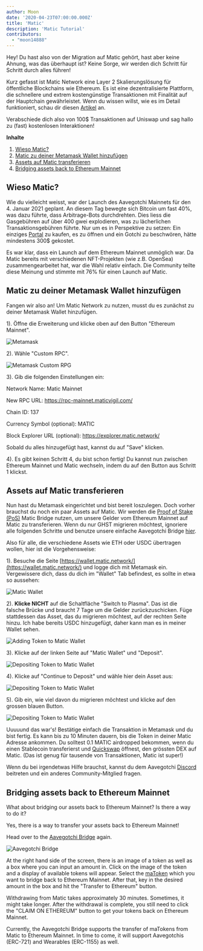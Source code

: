 ```yaml
---
author: Moon
date: '2020-04-23T07:00:00.000Z'
title: 'Matic'
description: 'Matic Tutorial'
contributors:
  - "moon14888"
---
```


Hey! Du hast also von der Migration auf Matic gehört, hast aber keine Ahnung, was das überhaupt ist? Keine Sorge, wir werden dich Schritt für Schritt durch alles führen!

Kurz gefasst ist Matic Network eine Layer 2 Skalierungslösung für öffentliche Blockchains wie Ethereum. Es ist eine dezentralisierte Plattform, die schnellere und extrem kostengünstige Transaktionen mit Finalität auf der Hauptchain gewährleistet. Wenn du wissen willst, wie es im Detail funktioniert, schau dir diesen [Artikel](https://medium.com/matic-network/what-is-matic-network-466a2c493ae1) an.

Verabschiede dich also von 100$ Transaktionen auf Uniswap und sag hallo zu (fast) kostenlosen Interaktionen!

<div class="contentsBox">

**Inhalte**

<ol>
<li><a href=#why-matic->Wieso Matic?</a></li>
<li><a href=#adding-matic-to-your-metamask>Matic zu deiner Metamask Wallet hinzufügen</a></li>
<li><a href=#bridging-assets-to-matic>Assets auf Matic transferieren</a></li>
<li><a href=#bridging-assets-back-to-ethereum-mainnet>Bridging assets back to Ethereum Mainnet</a></li>
</ol>

</div>

## Wieso Matic?

Wie du vielleicht weisst, war der Launch des Aavegotchi Mainnets für den 4. Januar 2021 geplant. An diesem Tag bewegte sich Bitcoin um fast 40%, was dazu führte, dass Arbitrage-Bots durchdrehten. Dies liess die Gasgebühren auf über 400 gwei explodieren, was zu lächerlichen Transaktionsgebühren führte. Nur um es in Perspektive zu setzen: Ein einziges [Portal](/portals) zu kaufen, es zu öffnen und ein Gotchi zu beschwören, hätte mindestens 300$ gekostet.

Es war klar, dass ein Launch auf dem Ethereum Mainnet unmöglich war. Da Matic bereits mit verschiedenen NFT-Projekten (wie z.B. OpenSea) zusammengearbeitet hat, war die Wahl relativ einfach. Die Community teilte diese Meinung und stimmte mit 76% für einen Launch auf Matic.

## Matic zu deiner Metamask Wallet hinzufügen

Fangen wir also an! Um Matic Network zu nutzen, musst du es zunächst zu deiner Metamask Wallet hinzufügen.

1). Öffne die Erweiterung und klicke oben auf den Button "Ethereum Mainnet".

<img class = "bodyImage" src = "/matic/metamask.png" alt = "Metamask" />

2). Wähle "Custom RPC".

<img class = "bodyImage" src = "/matic/metamask-custom-RPC.png" alt = "Metamask Custom RPG" />

3). Gib die folgenden Einstellungen ein:

Network Name: Matic Mainnet

New RPC URL: https://rpc-mainnet.maticvigil.com/

Chain ID: 137

Currency Symbol (optional): MATIC

Block Explorer URL (optional): https://explorer.matic.network/

Sobald du alles hinzugefügt hast, kannst du auf "Save" klicken.

4). Es gibt keinen Schritt 4, du bist schon fertig! Du kannst nun zwischen Ethereum Mainnet und Matic wechseln, indem du auf den Button aus Schritt 1 klickst.

## Assets auf Matic transferieren
Nun hast du Metamask eingerichtet und bist bereit loszulegen. Doch vorher brauchst du noch ein paar Assets auf Matic. Wir werden die [Proof of Stake (PoS)](/glossary#proof-of-stake) Matic Bridge nutzen, um unsere Gelder vom Ethereum Mainnet auf Matic zu transferieren. Wenn du nur GHST migrieren möchtest, ignoriere alle folgenden Schritte und benutze unsere einfache Aavegotchi Bridge [hier](https://aavegotchi.com/bridge).

Also für alle, die verschiedene Assets wie ETH oder USDC übertragen wollen, hier ist die Vorgehensweise:

1). Besuche die Seite [https://wallet.matic.network/](https://wallet.matic.network/) und logge dich mit Metamask ein. Vergewissere dich, dass du dich im "Wallet" Tab befindest, es sollte in etwa so aussehen:

<img class = "bodyImage" src = "/matic/matic-wallet.png" alt = "Matic Wallet" />

2). **Klicke NICHT** auf die Schaltfläche "Switch to Plasma". Das ist die falsche Brücke und braucht 7 Tage um die Gelder zurückzuschicken. Füge stattdessen das Asset, das du migrieren möchtest, auf der rechten Seite hinzu. Ich habe bereits USDC hinzugefügt, daher kann man es in meiner Wallet sehen.

<img class = "bodyImage" src = "/matic/matic-wallet-add-token.png" alt = "Adding Token to Matic Wallet" />

3). Klicke auf der linken Seite auf "Matic Wallet" und "Deposit".

<img class = "bodyImage" src = "/matic/matic-wallet-deposit.png" alt = "Depositing Token to Matic Wallet" />

4). Klicke auf "Continue to Deposit" und wähle hier dein Asset aus:

<img class = "bodyImage" src = "/matic/matic-wallet-deposit2.png" alt = "Depositing Token to Matic Wallet" />

5). Gib ein, wie viel davon du migrieren möchtest und klicke auf den grossen blauen Button.

<img class = "bodyImage" src = "/matic/matic-wallet-deposit3.png" alt = "Depositing Token to Matic Wallet" />

Uuuuund das war's! Bestätige einfach die Transaktion in Metamask und du bist fertig. Es kann bis zu 10 Minuten dauern, bis die Token in deiner Matic Adresse ankommen. Du solltest 0.1 MATIC airdropped bekommen, wenn du einen Stablecoin transferierst und [Quickswap](https://quickswap.exchange/) öffnest, den grössten DEX auf Matic. (Das ist genug für tausende von Transaktionen, Matic ist super!)

Wenn du bei irgendetwas Hilfe brauchst, kannst du dem Aavegotchi [Discord](https://discord.com/invite/rttCTkZ) beitreten und ein anderes Community-Mitglied fragen.

## Bridging assets back to Ethereum Mainnet

What about bridging our assets back to Ethereum Mainnet? Is there a way to do it?

Yes, there is a way to transfer your assets back to Ethereum Mainnet!

Head over to the [Aavegotchi Bridge](https://aavegotchi.com/bridge) again.

<img class = "bodyImage" src = "/matic/bridge-to-matic.png" alt = "Aavegotchi Bridge" />

At the right hand side of the screen, there is an image of a token as well as a box where you can input an amount in. Click on the image of the token and a display of available tokens will appear. Select the [maToken](/matokens) which you want to bridge back to Ethereum Mainnet. After that, key in the desired amount in the box and hit the "Transfer to Ethereum" button.

Withdrawing from Matic takes approximately 30 minutes. Sometimes, it might take longer. After the withdrawal is complete, you still need to click the "CLAIM ON ETHEREUM" button to get your tokens back on Ethereum Mainnet.

Currently, the Aavegotchi Bridge supports the transfer of maTokens from Matic to Ethereum Mainnet. In time to come, it will support Aavegotchis (ERC-721) and Wearables (ERC-1155) as well.